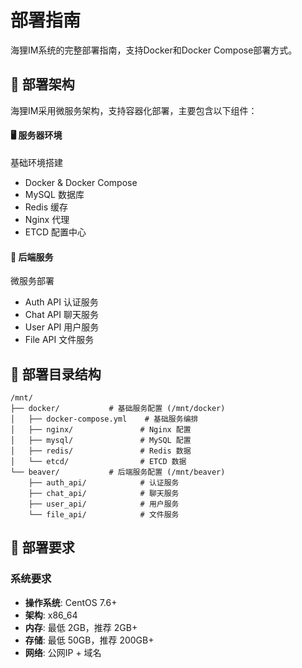 # 部署指南

海狸IM系统的完整部署指南，支持Docker和Docker Compose部署方式。

## 🎯 部署架构

海狸IM采用微服务架构，支持容器化部署，主要包含以下组件：

<div class="beaver-grid cols-2">
  <div class="beaver-card primary">
    <h4>🖥️ 服务器环境</h4>
    <p>基础环境搭建</p>
    <ul>
      <li>Docker & Docker Compose</li>
      <li>MySQL 数据库</li>
      <li>Redis 缓存</li>
      <li>Nginx 代理</li>
      <li>ETCD 配置中心</li>
    </ul>
  </div>

  <div class="beaver-card secondary">
    <h4>🔧 后端服务</h4>
    <p>微服务部署</p>
    <ul>
      <li>Auth API 认证服务</li>
      <li>Chat API 聊天服务</li>
      <li>User API 用户服务</li>
      <li>File API 文件服务</li>
    </ul>
  </div>
</div>

## 📁 部署目录结构

```
/mnt/
├── docker/           # 基础服务配置 (/mnt/docker)
│   ├── docker-compose.yml    # 基础服务编排
│   ├── nginx/               # Nginx 配置
│   ├── mysql/               # MySQL 配置
│   ├── redis/               # Redis 数据
│   └── etcd/                # ETCD 数据
└── beaver/           # 后端服务配置 (/mnt/beaver)
    ├── auth_api/            # 认证服务
    ├── chat_api/            # 聊天服务
    ├── user_api/            # 用户服务
    └── file_api/            # 文件服务
```

## 🔧 部署要求

### 系统要求
- **操作系统**: CentOS 7.6+
- **架构**: x86_64
- **内存**: 最低 2GB，推荐 2GB+
- **存储**: 最低 50GB，推荐 200GB+
- **网络**: 公网IP + 域名
